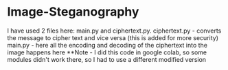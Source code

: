# Image-Steganography

I have used 2 files here: main.py and ciphertext.py. 
ciphertext.py - converts the message to cipher text and vice versa (this is added for more security)
main.py - here all the encoding and decoding of the ciphertext into the image happens here
**Note - I did this code in google colab, so some modules didn't work there, so I had to use a different modified version
